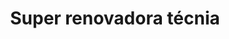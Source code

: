 ---
title: "Super renovadora técnia"
url: /lecheria/super-renovadora-tecnia/
shop: Autowerkstatt
---